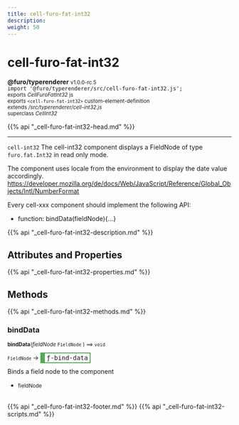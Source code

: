 ```yaml
---
title: cell-furo-fat-int32
description: 
weight: 50
---
```


# cell-furo-fat-int32
**@furo/typerenderer** <small>v1.0.0-rc.5</small>
<br>`import '@furo/typerenderer/src/cell-furo-fat-int32.js';`<small>
<br>exports *CellFuroFatInt32* js
<br>exports `<cell-furo-fat-int32>` custom-element-definition
<br>extends */src/typerenderer/cell-int32.js*
<br>superclass *CellInt32*</small>

{{% api "_cell-furo-fat-int32-head.md" %}}

****

`cell-int32`
The cell-int32 component displays a FieldNode of type `furo.fat.Int32` in read only mode.

The component uses locale from the environment to display the date value accordingly.
https://developer.mozilla.org/de/docs/Web/JavaScript/Reference/Global_Objects/Intl/NumberFormat

Every cell-xxx component should implement the following API:
- function: bindData(fieldNode){...}

{{% api "_cell-furo-fat-int32-description.md" %}}


## Attributes and Properties
{{% api "_cell-furo-fat-int32-properties.md" %}}






## Methods
{{% api "_cell-furo-fat-int32-methods.md" %}}



### **bindData**
<small>**bindData**(*fieldNode* `FieldNode` ) ⟹ `void`</small>

<small>`FieldNode` </small> →
<span  style="border-width:2px 2px 2px 10px; border-style: solid;border-color:  rgb(76, 175, 80);font-family:monospace; padding:2px 4px;">ƒ-bind-data</span>

Binds a field node to the component

- <small>fieldNode </small>
<br><br>





{{% api "_cell-furo-fat-int32-footer.md" %}}
{{% api "_cell-furo-fat-int32-scripts.md" %}}

